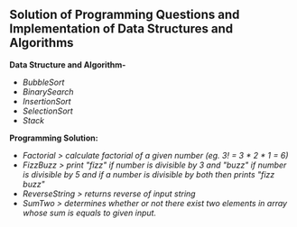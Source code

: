 ## Solution of Programming Questions and Implementation of Data Structures and Algorithms

**Data Structure and Algorithm-**
 - _BubbleSort_ 
 - _BinarySearch_
 - _InsertionSort_
 - _SelectionSort_
 - _Stack_ 

**Programming Solution:**
 - _Factorial  >  calculate factorial of a given number (eg. 3! = 3 * 2 * 1 = 6)_
 - _FizzBuzz > print "fizz" if number is divisible by 3 and "buzz" if number is divisible by 5 and if a number is divisible by both then prints "fizz buzz"_
 - _ReverseString > returns reverse of input string_
 - _SumTwo > determines whether or not there exist two elements in array whose sum is equals to given input._



